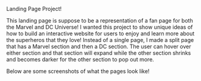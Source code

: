 Landing Page Project!

This landing page is suppose to be a representation of a fan page for both the Marvel and DC Universe!
I wanted this project to show unique ideas of how to build an interactive website for users 
to enjoy and learn more about the superheros that they love! Instead of a single page, I made a split page
that has a Marvel section and then a DC section. The user can hover over either section and that section
will expand while the other section shrinks and becomes darker for the other section to pop out more. 

Below are some screenshots of what the pages look like!








